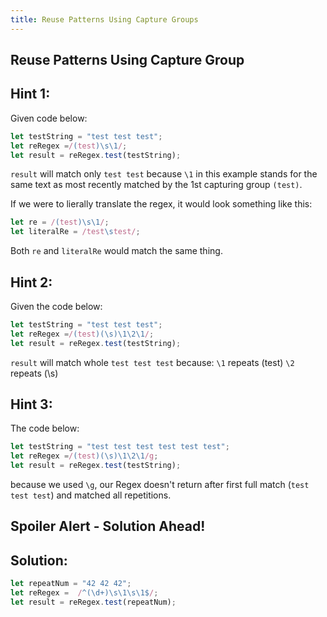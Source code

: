 ```yaml
---
title: Reuse Patterns Using Capture Groups
---
```

## Reuse Patterns Using Capture Group

## Hint 1:
Given code below:
```javascript
let testString = "test test test";
let reRegex =/(test)\s\1/;
let result = reRegex.test(testString);
```
`result` will match only `test test` because `\1` in this example stands for the same text as most recently matched by the 1st capturing group `(test)`.

If we were to lierally translate the regex, it would look something like this:

```js
let re = /(test)\s\1/;
let literalRe = /test\stest/;
```
Both `re` and `literalRe` would match the same thing.

## Hint 2:
Given the code below:
```javascript
let testString = "test test test";
let reRegex =/(test)(\s)\1\2\1/;
let result = reRegex.test(testString);
```
`result` will match whole `test test test` because:
`\1` repeats (test)
`\2` repeats (\s)

## Hint 3:
The code below:
```javascript
let testString = "test test test test test test";
let reRegex =/(test)(\s)\1\2\1/g;
let result = reRegex.test(testString);
```
because we used `\g`, our Regex doesn't return after first full match (`test test test`) and matched all repetitions.

## Spoiler Alert - Solution Ahead!

## Solution:

```javascript
let repeatNum = "42 42 42";
let reRegex =  /^(\d+)\s\1\s\1$/;
let result = reRegex.test(repeatNum);
```
